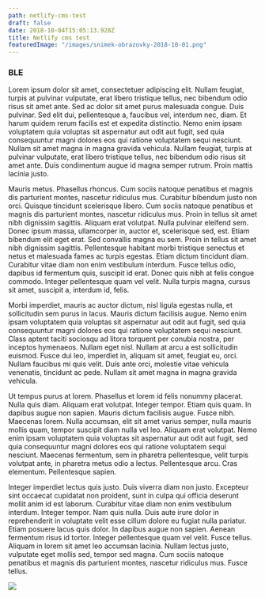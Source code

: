 ```yaml
---
path: netlify-cms-test
draft: false
date: 2018-10-04T15:05:13.928Z
title: Netlify cms test
featuredImage: "/images/snimek-obrazovky-2018-10-01.png"
---
```

### BLE

Lorem ipsum dolor sit amet, consectetuer adipiscing elit. Nullam feugiat, turpis at pulvinar vulputate, erat libero tristique tellus, nec bibendum odio risus sit amet ante. Sed ac dolor sit amet purus malesuada congue. Duis pulvinar. Sed elit dui, pellentesque a, faucibus vel, interdum nec, diam. Et harum quidem rerum facilis est et expedita distinctio. Nemo enim ipsam voluptatem quia voluptas sit aspernatur aut odit aut fugit, sed quia consequuntur magni dolores eos qui ratione voluptatem sequi nesciunt. Nullam sit amet magna in magna gravida vehicula. Nullam feugiat, turpis at pulvinar vulputate, erat libero tristique tellus, nec bibendum odio risus sit amet ante. Duis condimentum augue id magna semper rutrum. Proin mattis lacinia justo.

Mauris metus. Phasellus rhoncus. Cum sociis natoque penatibus et magnis dis parturient montes, nascetur ridiculus mus. Curabitur bibendum justo non orci. Quisque tincidunt scelerisque libero. Cum sociis natoque penatibus et magnis dis parturient montes, nascetur ridiculus mus. Proin in tellus sit amet nibh dignissim sagittis. Aliquam erat volutpat. Nulla pulvinar eleifend sem. Donec ipsum massa, ullamcorper in, auctor et, scelerisque sed, est. Etiam bibendum elit eget erat. Sed convallis magna eu sem. Proin in tellus sit amet nibh dignissim sagittis. Pellentesque habitant morbi tristique senectus et netus et malesuada fames ac turpis egestas. Etiam dictum tincidunt diam. Curabitur vitae diam non enim vestibulum interdum. Fusce tellus odio, dapibus id fermentum quis, suscipit id erat. Donec quis nibh at felis congue commodo. Integer pellentesque quam vel velit. Nulla turpis magna, cursus sit amet, suscipit a, interdum id, felis.

Morbi imperdiet, mauris ac auctor dictum, nisl ligula egestas nulla, et sollicitudin sem purus in lacus. Mauris dictum facilisis augue. Nemo enim ipsam voluptatem quia voluptas sit aspernatur aut odit aut fugit, sed quia consequuntur magni dolores eos qui ratione voluptatem sequi nesciunt. Class aptent taciti sociosqu ad litora torquent per conubia nostra, per inceptos hymenaeos. Nullam eget nisl. Nullam at arcu a est sollicitudin euismod. Fusce dui leo, imperdiet in, aliquam sit amet, feugiat eu, orci. Nullam faucibus mi quis velit. Duis ante orci, molestie vitae vehicula venenatis, tincidunt ac pede. Nullam sit amet magna in magna gravida vehicula.

Ut tempus purus at lorem. Phasellus et lorem id felis nonummy placerat. Nulla quis diam. Aliquam erat volutpat. Integer tempor. Etiam quis quam. In dapibus augue non sapien. Mauris dictum facilisis augue. Fusce nibh. Maecenas lorem. Nulla accumsan, elit sit amet varius semper, nulla mauris mollis quam, tempor suscipit diam nulla vel leo. Aliquam erat volutpat. Nemo enim ipsam voluptatem quia voluptas sit aspernatur aut odit aut fugit, sed quia consequuntur magni dolores eos qui ratione voluptatem sequi nesciunt. Maecenas fermentum, sem in pharetra pellentesque, velit turpis volutpat ante, in pharetra metus odio a lectus. Pellentesque arcu. Cras elementum. Pellentesque sapien.

Integer imperdiet lectus quis justo. Duis viverra diam non justo. Excepteur sint occaecat cupidatat non proident, sunt in culpa qui officia deserunt mollit anim id est laborum. Curabitur vitae diam non enim vestibulum interdum. Integer tempor. Nam quis nulla. Duis aute irure dolor in reprehenderit in voluptate velit esse cillum dolore eu fugiat nulla pariatur. Etiam posuere lacus quis dolor. In dapibus augue non sapien. Aenean fermentum risus id tortor. Integer pellentesque quam vel velit. Fusce tellus. Aliquam in lorem sit amet leo accumsan lacinia. Nullam lectus justo, vulputate eget mollis sed, tempor sed magna. Cum sociis natoque penatibus et magnis dis parturient montes, nascetur ridiculus mus. Fusce tellus.


![](/images/snimek-obrazovky-2018-10-01.png)
